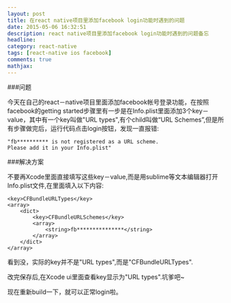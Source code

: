 ```yaml
---
layout: post
title: 在react native项目里添加facebook login功能时遇到的问题
date: 2015-05-06 16:32:51
description: react native项目里添加facebook login功能时遇到的问题备忘
headline:
category: react-native
tags: [react-native ios facebook]
comments: true
mathjax:
---
```

###问题

今天在自己的react－native项目里面添加facebook帐号登录功能，在按照facebook的getting started步骤里有一步是在Info.plist里面添加3个key－value，其中有一个key叫做"URL types",有个child叫做“URL Schemes”,但是所有步骤做完后，运行代码点击login按钮，发现一直报错:

	"fb********** is not registered as a URL scheme. 
	Please add it in your Info.plist"


###解决方案

不要再Xcode里面直接填写这些key－value,而是用sublime等文本编辑器打开Info.plist文件,在里面填入以下内容:

	<key>CFBundleURLTypes</key>
	<array>
		<dict>
			<key>CFBundleURLSchemes</key>
			<array>
				<string>fb***************</string>
			</array>
		</dict>
	</array>


看到没，实际的key并不是"URL types",而是"CFBundleURLTypes". 


改完保存后,在Xcode ui里面查看key显示为"URL types".坑爹吧~


现在重新build一下，就可以正常login啦。




